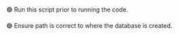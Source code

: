 ﻿
:green_circle: Run this script prior to running the code.

:green_circle: Ensure path is correct to where the database is created.